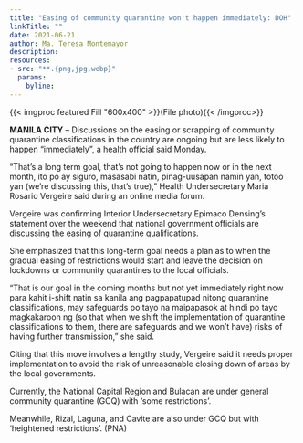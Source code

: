```yaml
---
title: "Easing of community quarantine won't happen immediately: DOH"
linkTitle: ""
date: 2021-06-21
author: Ma. Teresa Montemayor
description:
resources:
- src: "**.{png,jpg,webp}"
  params:
    byline: 
---
```

{{< imgproc featured Fill "600x400" >}}(File photo){{< /imgproc>}}

**MANILA CITY** –  Discussions on the easing or scrapping of community quarantine classifications in the country are ongoing but are less likely to happen “immediately”, a health official said Monday.

“That’s a long term goal, that’s not going to happen now or in the next month, ito po ay siguro, masasabi natin, pinag-uusapan namin yan, totoo yan (we’re discussing this, that’s true),” Health Undersecretary Maria Rosario Vergeire said during an online media forum.

Vergeire was confirming Interior Undersecretary Epimaco Densing’s statement over the weekend that national government officials are discussing the easing of quarantine qualifications.

She emphasized that this long-term goal needs a plan as to when the gradual easing of restrictions would start and leave the decision on lockdowns or community quarantines to the local officials.

“That is our goal in the coming months but not yet immediately right now para kahit i-shift natin sa kanila ang pagpapatupad nitong quarantine classifications, may safeguards po tayo na maipapasok at hindi po tayo magkakaroon ng (so that when we shift the implementation of quarantine classifications to them, there are safeguards and we won’t have) risks of having further transmission,” she said.

Citing that this move involves a lengthy study, Vergeire said it needs proper implementation to avoid the risk of unreasonable closing down of areas by the local governments.

Currently, the National Capital Region and Bulacan are under general community quarantine (GCQ) with ‘some restrictions’.

Meanwhile, Rizal, Laguna, and Cavite are also under GCQ but with ‘heightened restrictions’. (PNA)